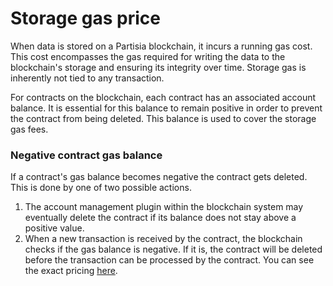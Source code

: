 # Storage gas price

<div class="dot-navigation">
    <a class="dot-navigation__item" href="gas-pricing.html"></a>
    <a class="dot-navigation__item dot-navigation__item--active" href="storage-gas-price.html"></a>
    <a class="dot-navigation__item" href="zk-computation-gas-fees.html"></a>
    <a class="dot-navigation__item" href="how-to-get-testnet-gas.html"></a>
    <a class="dot-navigation__item" href="efficient-gas-practices.html"></a>
    <a class="dot-navigation__item" href="contract-to-contract-gas-estimation.html"></a>
    <!-- Repeat above for more dots -->
</div>

When data is stored on a Partisia blockchain, it incurs a running gas cost. This cost encompasses the gas required for writing the data to the blockchain's storage and ensuring its integrity over time. Storage gas is inherently not tied to any transaction.

For contracts on the blockchain, each contract has an associated account balance. It is essential for this balance to remain positive in order to prevent the contract from being deleted. This balance is used to cover the storage gas fees.


### Negative contract gas balance
If a contract's gas balance becomes negative the contract gets deleted.
This is done by one of two possible actions. 

1. The account management plugin within the blockchain system may eventually delete the contract if its balance does not stay above a positive value. 
2. When a new transaction is received by the contract, the blockchain checks if the gas balance is negative. If it is, the contract will be deleted before the transaction can be processed by the contract. You can see the exact pricing [here](gas-pricing.md#the-cost-for-using-the-blockchain). 

